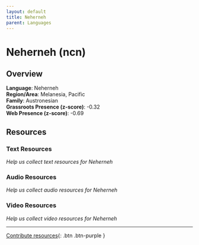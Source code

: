 ```yaml
---
layout: default
title: Neherneh
parent: Languages
---
```


# Neherneh (ncn)

## Overview

**Language**: Neherneh  
**Region/Area**: Melanesia, Pacific  
**Family**: Austronesian  
**Grassroots Presence (z-score)**: -0.32  
**Web Presence (z-score)**: -0.69  

## Resources

### Text Resources
*Help us collect text resources for Neherneh*

### Audio Resources
*Help us collect audio resources for Neherneh*

### Video Resources
*Help us collect video resources for Neherneh*

---

[Contribute resources](https://forms.office.com/e/1SfLJx3u1r){: .btn .btn-purple }
